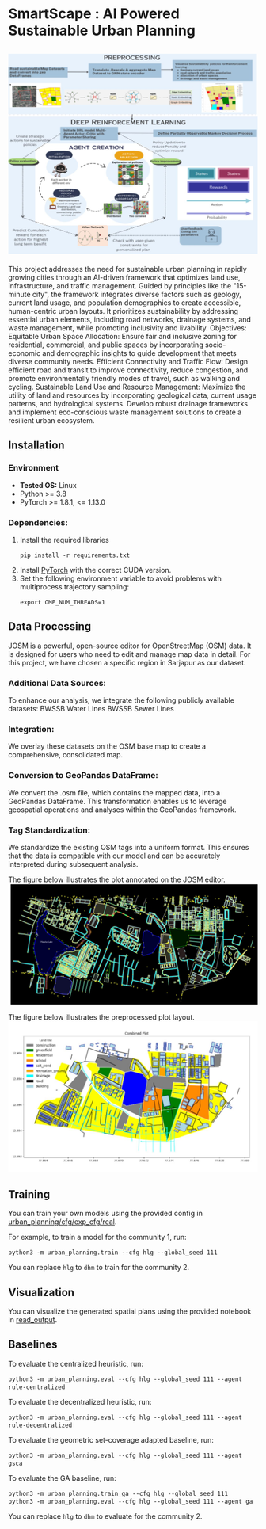# SmartScape : AI Powered Sustainable Urban Planning
![High Level Design	](/assets/HighLevelDesign.jpeg "Model Overview")
---

This project addresses the need for sustainable urban planning in rapidly growing cities through an AI-driven framework that optimizes land use, infrastructure, and traffic management. Guided by principles like the "15-minute city", the framework integrates diverse factors such as geology, current land usage, and population demographics to create accessible, human-centric urban layouts. It prioritizes sustainability by addressing essential urban elements, including road networks, drainage systems, and waste management, while promoting inclusivity and livability. Objectives:
Equitable Urban Space Allocation: Ensure fair and inclusive zoning for residential, commercial, and public spaces by incorporating socio-economic and demographic insights to guide development that meets diverse community needs.
Efficient Connectivity and Traffic Flow: Design efficient road and transit to improve connectivity, reduce congestion, and promote environmentally friendly modes of travel, such as walking and cycling.
Sustainable Land Use and Resource Management: Maximize the utility of land and resources by incorporating geological data, current usage patterns, and hydrological systems. Develop robust drainage frameworks and implement eco-conscious waste management solutions to create a resilient urban ecosystem.

## Installation 

### Environment
* **Tested OS:** Linux
* Python >= 3.8
* PyTorch >= 1.8.1, <= 1.13.0
### Dependencies:
1. Install the required libraries
	```
	pip install -r requirements.txt
	```
2. Install [PyTorch](https://pytorch.org/get-started/previous-versions/) with the correct CUDA version.
3. Set the following environment variable to avoid problems with multiprocess trajectory sampling:
    ```
    export OMP_NUM_THREADS=1
    ```
   
## Data Processing	
JOSM is a powerful, open-source editor for OpenStreetMap (OSM) data. It is designed for users who need to edit and manage map data in detail.
For this project, we have chosen a specific region in Sarjapur as our dataset.

### Additional Data Sources:
To enhance our analysis, we integrate the following publicly available datasets:
BWSSB Water Lines 
BWSSB Sewer Lines

### Integration:
We overlay these datasets on the OSM base map to create a comprehensive, consolidated map.

### Conversion to GeoPandas DataFrame:
We convert the .osm file, which contains the mapped data, into a GeoPandas DataFrame. This transformation enables us to leverage geospatial operations and analyses within the GeoPandas framework.

### Tag Standardization:
We standardize the existing OSM tags into a uniform format. This ensures that the data is compatible with our model and can be accurately interpreted during subsequent analysis.

The figure below illustrates the plot annotated on the JOSM editor.
![Loading Data Overview](/assets/Unprocessed.jpeg "Initial Conditions")

The figure below illustrates the preprocessed plot layout.
![Loading Data Overview](/assets/Preprocessed.jpeg "Processed Data")


## Training
You can train your own models using the provided config in [urban_planning/cfg/exp_cfg/real](urban_planning/cfg/exp_cfg/real).

For example, to train a model for the community 1, run:
```
python3 -m urban_planning.train --cfg hlg --global_seed 111
```
You can replace `hlg` to `dhm` to train for the community 2.

## Visualization
You can visualize the generated spatial plans using the provided notebook in [read_output](/read_output/original_plot.ipynb).

## Baselines
To evaluate the centralized heuristic, run:
```
python3 -m urban_planning.eval --cfg hlg --global_seed 111 --agent rule-centralized
```

To evaluate the decentralized heuristic, run:
```
python3 -m urban_planning.eval --cfg hlg --global_seed 111 --agent rule-decentralized
```

To evaluate the geometric set-coverage adapted baseline, run:
```
python3 -m urban_planning.eval --cfg hlg --global_seed 111 --agent gsca
```

To evaluate the GA baseline, run:
```
python3 -m urban_planning.train_ga --cfg hlg --global_seed 111
python3 -m urban_planning.eval --cfg hlg --global_seed 111 --agent ga
```
You can replace `hlg` to `dhm` to evaluate for the community 2.

